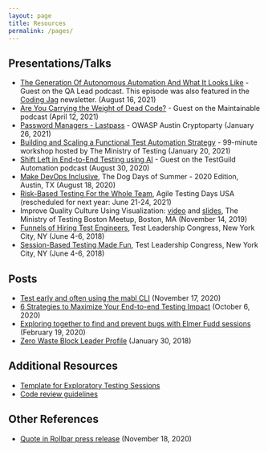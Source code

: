 ```yaml
---
layout: page
title: Resources
permalink: /pages/
---
```

## Presentations/Talks

* [The Generation Of Autonomous Automation And What It Looks Like](https://theqalead.com/podcast/the-generation-of-autonomous-automation-and-what-it-looks-like-with-bertold-kolics-from-mabl/) - Guest on the QA Lead podcast. This episode was also featured in the [Coding Jag](https://www.lambdatest.com/newsletter/editions/issue51) newsletter. (August 16, 2021)
* [Are You Carrying the Weight of Dead Code?](https://maintainable.fm/episodes/bertold-kolics-are-you-carrying-the-weight-of-dead-code) - Guest on the Maintainable podcast (April 12, 2021)
* [Password Managers - Lastpass](https://www.slideshare.net/BertoldKolics/password-managers-lastpass) - OWASP Austin Cryptoparty (January 26, 2021)
* [Building and Scaling a Functional Test Automation Strategy](https://www.ministryoftesting.com/events/building-and-scaling-a-functional-test-automation-strategy) - 99-minute workshop hosted by The Ministry of Testing (January 20, 2021)
* [Shift Left in End-to-End Testing using AI](https://testguild.com/a319) - Guest on the TestGuild Automation podcast (August 30, 2020)
* [Make DevOps Inclusive](https://www.slideshare.net/BertoldKolics/make-devops-inclusive-238022997), The Dog Days of Summer - 2020 Edition, Austin, TX (August 18, 2020)
* [Risk-Based Testing For the Whole Team](https://agiletestingdays.us/session/risk-based-testing-for-the-whole-team/), Agile Testing Days USA (rescheduled for next year: June 21-24, 2021)
* Improve Quality Culture Using Visualization: [video](https://youtu.be/iBMiv4uV4Q4) and [slides](https://www.slideshare.net/BertoldKolics/improve-quality-culture-using-visualization-193999778), The Ministry of Testing Boston Meetup, Boston, MA (November 14, 2019)
* [Funnels of Hiring Test Engineers](https://www.slideshare.net/BertoldKolics/funnels-of-hiring-test-engineers-100978729), Test Leadership Congress, New York City, NY (June 4-6, 2018)
* [Session-Based Testing Made Fun](https://www.slideshare.net/BertoldKolics/session-based-testing-made-fun-100978314), Test Leadership Congress, New York City, NY (June 4-6, 2018)

## Posts

* [Test early and often using the mabl CLI](https://www.mabl.com/blog/test-early-and-often-using-the-mabl-cli) (November 17, 2020)
* [6 Strategies to Maximize Your End-to-end Testing Impact](https://www.mabl.com/blog/6-strategies-to-maximize-your-end-to-end-testing-impact) (October 6, 2020)
* [Exploring together to find and prevent bugs with Elmer Fudd sessions](https://www.mabl.com/blog/exploring-together-to-find-and-prevent-bugs-with-elmer-fudd-sessions) (February 19, 2020)
* [Zero Waste Block Leader Profile](https://austintexas.gov/blog/block-leader-profile-bertold-kolics) (January 30, 2018)

## Additional Resources

* [Template for Exploratory Testing Sessions](/pages/exploratorytesting.html)
* [Code review guidelines](/pages/codereview.html)

## Other References

* [Quote in Rollbar press release](https://www.businesswire.com/news/home/20201118005349/en/Rollbar-Lets-Developers-Focus-on-Continuously-Improving-Code-with-AI-Assisted-Workflows-and-Automation-Grade-Grouping) (November 18, 2020)


